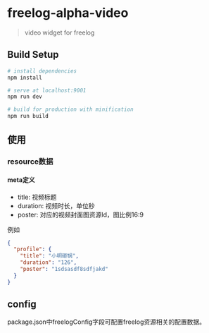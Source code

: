 # freelog-alpha-video

> video widget for freelog

## Build Setup

``` bash
# install dependencies
npm install

# serve at localhost:9001
npm run dev

# build for production with minification
npm run build
```


## 使用

### resource数据

#### meta定义

- title: 视频标题
- duration: 视频时长，单位秒
- poster: 对应的视频封面图资源Id，图比例16:9

例如
```json
{
  "profile": {
    "title": "小明砸锅",
    "duration": "126",
    "poster": "1sdsasdf8sdfjakd"
  }
}
```


## config
package.json中freelogConfig字段可配置freelog资源相关的配置数据。
